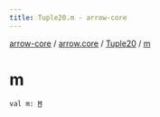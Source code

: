 ```yaml
---
title: Tuple20.m - arrow-core
---
```


[arrow-core](../../index.html) / [arrow.core](../index.html) / [Tuple20](index.html) / [m](./m.html)

# m

`val m: `[`M`](index.html#M)